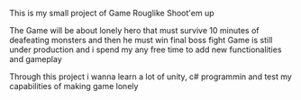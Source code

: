 This is my small project of Game Rouglike Shoot'em up

The Game will be about lonely hero that must survive 10 minutes of deafeating monsters and then he must win final boss fight
Game is still under production and i spend my any free time to add new functionalities and gameplay

Through this project i wanna learn a lot of unity, c# programmin and test my capabilities of making game lonely
